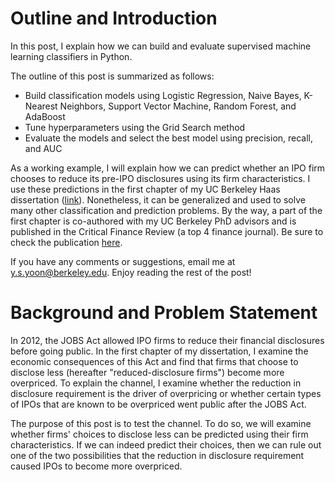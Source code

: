 # Outline and Introduction
In this post, I explain how we can build and evaluate supervised machine learning classifiers in Python.

The outline of this post is summarized as follows:
- Build classification models using Logistic Regression, Naive Bayes, K-Nearest Neighbors, Support Vector Machine, Random Forest, and AdaBoost
- Tune hyperparameters using the Grid Search method
- Evaluate the models and select the best model using precision, recall, and AUC

As a working example, I will explain how we can predict whether an IPO firm chooses to reduce its pre-IPO disclosures using its firm characteristics. I use these predictions in the first chapter of my UC Berkeley Haas dissertation (<a href = "https://sites.google.com/view/young-yoon-brief-abstracts/home">link</a>). Nonetheless, it can be generalized and used to solve many other classification and prediction problems. By the way, a part of the first chapter is co-authored with my UC Berkeley PhD advisors and is published in the Critical Finance Review (a top 4 finance journal). Be sure to check the publication <a href = "https://cfr.pub/forthcoming/papers/eventov2021jobs.pdf">here</a>.

If you have any comments or suggestions, email me at y.s.yoon@berkeley.edu. Enjoy reading the rest of the post!

# Background and Problem Statement
In 2012, the JOBS Act allowed IPO firms to reduce their financial disclosures before going public. In the first chapter of my dissertation, I examine the economic consequences of this Act and find that firms that choose to disclose less (hereafter "reduced-disclosure firms") become more overpriced. To explain the channel, I examine whether the reduction in disclosure requirement is the driver of overpricing or whether certain types of IPOs that are known to be overpriced went public after the JOBS Act. 

The purpose of this post is to test the channel. To do so, we will examine whether firms' choices to disclose less can be predicted using their firm characteristics. If we can indeed predict their choices, then we can rule out one of the two possibilities that the reduction in disclosure requirement caused IPOs to become more overpriced.
